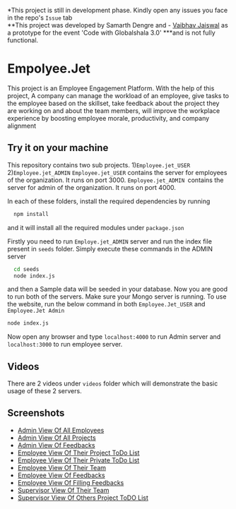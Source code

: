 *This project is still in development phase. Kindly open any issues you face in the repo's `Issue` tab                                                       
**This project was developed by Samarth Dengre and - [Vaibhav Jaiswal](https://github.com/thecurious1-sudo) as a prototype for the event 'Code with Globalshala 3.0' ***and is not fully functional.

# Empolyee.Jet

This project is an Employee Engagement Platform. With the help of this project, A company can manage the workload of an employee, give tasks to the employee based on the skillset, take feedback about the project they are working on and about the team members, will improve the workplace experience by boosting employee morale, productivity, and company alignment

## Try it on your machine
This repository contains two sub projects. 
1)`Employee.jet_USER`
2)`Employee.jet_ADMIN`
`Employee.jet_USER` contains the server for employees of the organization. It runs on port 3000.
`Employee.jet_ADMIN `contains the server for admin of the organization. It runs on port 4000.

In each of these folders, install the required dependencies by running
```bash
  npm install 
```
and it will install all the required modules under `package.json`

Firstly you need to run `Employe.jet_ADMIN` server and run the index file present in `seeds` folder.
Simply execute these commands in the ADMIN server
```bash
  cd seeds
  node index.js
```
and then a Sample data will be seeded in your database. Now you are good to run both of the servers.
Make sure your Mongo server is running.
To use the website, run the below command in both `Employee.Jet_USER` and `Employee.Jet Admin`
```bash
node index.js
```
Now open any browser and type `localhost:4000` to run Admin server and `localhost:3000` to run employee server.

## Videos
There are 2 videos under `videos` folder which will demonstrate the basic usage of these 2 servers.


## Screenshots

- [Admin View Of All Employees](https://asset.cloudinary.com/dodw1eaic/025db36858ecb4fdaddfece9ad83f98f)
- [Admin View Of All Projects](https://asset.cloudinary.com/dodw1eaic/386ee8d24ac06928dda2a9839c30365b)
- [Admin View Of Feedbacks](https://asset.cloudinary.com/dodw1eaic/ab15a71391c809ecc948671437664c1d)
- [Employee View Of Their Project ToDo List](https://asset.cloudinary.com/dodw1eaic/12cfef960fedf7ba6f093e4876ba469b)
- [Employee View Of Their Private ToDo List](https://asset.cloudinary.com/dodw1eaic/b4dcbe186b86ed4ac0c8ff05efd14022)
- [Employee View Of Their Team](https://asset.cloudinary.com/dodw1eaic/28cbc29fbe10f1e18368b7d29f3b0d6d)
- [Employee View Of Feedbacks](https://asset.cloudinary.com/dodw1eaic/82db4733a3685178d2d2251a72540488)
- [Employee View Of Filling Feedbacks](https://asset.cloudinary.com/dodw1eaic/228d69fc28828a2523e3f5445b6364d3)
- [Supervisor View Of Their Team](https://asset.cloudinary.com/dodw1eaic/25ae921f65ab491dd9465b8dfb4717de)
- [Supervisor View Of Others Project ToDO List](https://asset.cloudinary.com/dodw1eaic/72fbe476b563856c05528b098de1d7cf)

